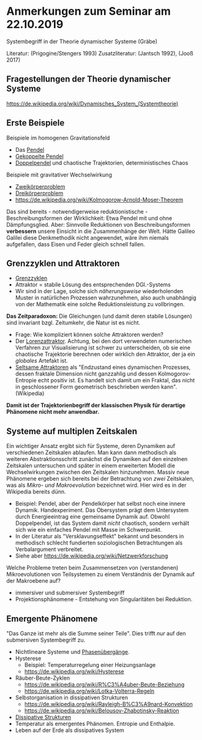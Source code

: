 # Anmerkungen zum Seminar am 22.10.2019

Systembegriff in der Theorie dynamischer Systeme (Gräbe)

Literatur: (Prigogine/Stengers 1993)
Zusatzliteratur: (Jantsch 1992), (Jooß 2017)

## Fragestellungen der Theorie dynamischer Systeme

https://de.wikipedia.org/wiki/Dynamisches_System_(Systemtheorie)

## Erste Beispiele

Beispiele im homogenen Gravitationsfeld

- Das [Pendel](https://de.wikipedia.org/wiki/Pendel)
- [Gekoppelte Pendel](https://de.wikipedia.org/wiki/Gekoppelte_Pendel)
- [Doppelpendel](https://de.wikipedia.org/wiki/Doppelpendel) und chaotische
  Trajektorien, deterministisches Chaos

Beispiele mit gravitativer Wechselwirkung
- [Zweikörperproblem](https://de.wikipedia.org/wiki/Zweik%C3%B6rperproblem)
- [Dreikörperproblem](https://de.wikipedia.org/wiki/Dreik%C3%B6rperproblem)
- https://de.wikipedia.org/wiki/Kolmogorow-Arnold-Moser-Theorem

Das sind bereits - notwendigerweise reduktionistische - Beschreibungsformen
der Wirklichkeit: Etwa Pendel mit und ohne Dämpfungsglied.  Aber: Sinnvolle
Reduktionen von Beschreibungsformen **verbessern** unsere Einsicht in die
Zusammenhänge der Welt.  Hätte Galileo Galilei diese Denkmethodik nicht
angewendet, wäre ihm niemals aufgefallen, dass Eisen und Feder gleich schnell
fallen.

## Grenzzyklen und Attraktoren

- [Grenzzyklen](https://de.wikipedia.org/wiki/Grenzzyklus)
- Attraktor = stabile Lösung des entsprechenden DGl.-Systems
- Wir sind in der Lage, solche sich *näherungsweise* wiederholenden Muster
  in natürlichen Prozessen wahrzunehmen, also auch unabhängig von der
  Mathematik eine solche Reduktionsleistung zu vollbringen.

**Das Zeitparadoxon:** Die Gleichungen (und damit deren stabile Lösungen) sind
invariant bzgl. Zeitumkehr, die Natur ist es nicht. 

- Frage: Wie kompliziert können solche Attraktoren werden?
- Der [Lorenzattraktor](https://de.wikipedia.org/wiki/Lorenz-Attraktor).
  Achtung, bei den dort verwendeten numerischen Verfahren zur Visualisierung
  ist schwer zu unterscheiden, ob sie eine chaotische Trajektorie berechnen
  oder wirklich den Attraktor, der ja ein *globales* Artefakt ist.
- [Seltsame Attraktoren](https://de.wikipedia.org/wiki/Seltsamer_Attraktor)
  als "Endzustand eines dynamischen Prozesses, dessen fraktale Dimension
  nicht ganzzahlig und dessen Kolmogorov-Entropie echt positiv ist. Es
  handelt sich damit um ein Fraktal, das nicht in geschlossener Form
  geometrisch beschrieben werden kann". (Wikipedia)
  
**Damit ist der Trajektorienbegriff der klassischen Physik für derartige
Phänomene nicht mehr anwendbar.**

## Systeme auf multiplen Zeitskalen

Ein wichtiger Ansatz ergibt sich für Systeme, deren Dynamiken auf
verschiedenen Zeitskalen ablaufen. Man kann dann methodisch als weiteren
Abstraktionsschritt zunächst die Dynamiken auf den einzelnen Zeitskalen
untersuchen und später in einem erweiterten Modell die Wechselwirkungen
zwischen den Zeitskalen hinzunehmen.  Massiv neue Phänomene ergeben sich
bereits bei der Betrachtung von *zwei* Zeitskalen, was als *Mikro- und
Makroevolution* bezeichnet wird. Hier wird es in der Wikipedia bereits dünn.

- Beispiel: Pendel, aber der Pendelkörper hat selbst noch eine innere Dynamik.
  Handexperiment.  Das Obersystem prägt dem Untersystem durch Energieeintrag
  eine gemeinsame Dynamik auf.  Obwohl Doppelpendel, ist das System damit
  *nicht* chaotisch, sondern verhält sich wie ein einfaches Pendel mit Masse
  im Schwerpunkt.
- In der Literatur als "Versklavungseffekt" bekannt und besonders in
  methodisch schlecht fundierten soziologischen Betrachtungen als
  Verbalargument verbreitet.
- Siehe aber https://de.wikipedia.org/wiki/Netzwerkforschung

Welche Probleme treten beim Zusammensetzen von (verstandenen) Mikroevolutionen
von Teilsystemen zu einem Verständnis der Dynamik auf der Makroebene auf?

- immersiver und submersiver Systembegriff
- Projektionsphänomene - Entstehung von Singularitäten bei Reduktion.

## Emergente Phänomene

"Das Ganze ist mehr als die Summe seiner Teile".  Dies trifft *nur* auf den
submersiven Systembegriff zu. 

- Nichtlineare Systeme und
  [Phasenübergänge](https://de.wikipedia.org/wiki/Phasen%C3%BCbergang).
- Hysterese
  - Beispiel: Temperaturregelung einer Heizungsanlage
  - https://de.wikipedia.org/wiki/Hysterese
- Räuber-Beute-Zyklen
  - https://de.wikipedia.org/wiki/R%C3%A4uber-Beute-Beziehung
  - https://de.wikipedia.org/wiki/Lotka-Volterra-Regeln
- Selbstorganisation in dissipativen Strukturen
  - https://de.wikipedia.org/wiki/Rayleigh-B%C3%A9nard-Konvektion
  - https://de.wikipedia.org/wiki/Belousov-Zhabotinsky-Reaktion
- [Dissipative Strukturen](https://de.wikipedia.org/wiki/Dissipative_Struktur)
- Temperatur als emergentes Phänomen. Entropie und Enthalpie.
- Leben auf der Erde als dissipatives System
